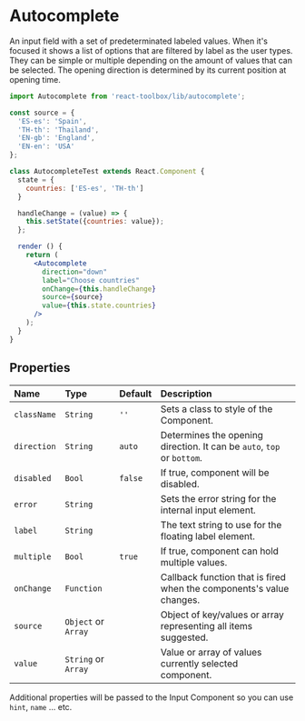 # Autocomplete

An input field with a set of predeterminated labeled values. When it's focused it shows a list of options that are filtered by label as the user types. They can be simple or multiple depending on the amount of values that can be selected. The opening direction is determined by its current position at opening time.

<!-- example -->
```jsx
import Autocomplete from 'react-toolbox/lib/autocomplete';

const source = {
  'ES-es': 'Spain',
  'TH-th': 'Thailand',
  'EN-gb': 'England',
  'EN-en': 'USA'
};

class AutocompleteTest extends React.Component {
  state = {
    countries: ['ES-es', 'TH-th']
  }

  handleChange = (value) => {
    this.setState({countries: value});
  };

  render () {
    return (
      <Autocomplete
        direction="down"
        label="Choose countries"
        onChange={this.handleChange}
        source={source}
        value={this.state.countries}
      />
    );
  }
}
```

## Properties

| Name           | Type                   | Default         | Description|
|:-----|:-----|:-----|:-----|
| `className`    | `String`               | `''`            | Sets a class to style of the Component.|
| `direction`    | `String`               |  `auto`         | Determines the opening direction. It can be `auto`, `top` or `bottom`.|
| `disabled`     | `Bool`                 |  `false`        | If true, component will be disabled.|
| `error`        | `String`               |                 | Sets the error string for the internal input element.|
| `label`        | `String`               |                 | The text string to use for the floating label element.|
| `multiple`     | `Bool`                 | `true`          | If true, component can hold multiple values.|
| `onChange`     | `Function`             |                 | Callback function that is fired when the components's value changes.|
| `source`       | `Object` or `Array`    |                 | Object of key/values or array representing all items suggested. |
| `value`        | `String` or `Array`    |                 | Value or array of values currently selected component.|

Additional properties will be passed to the Input Component so you can use `hint`, `name` ... etc.
